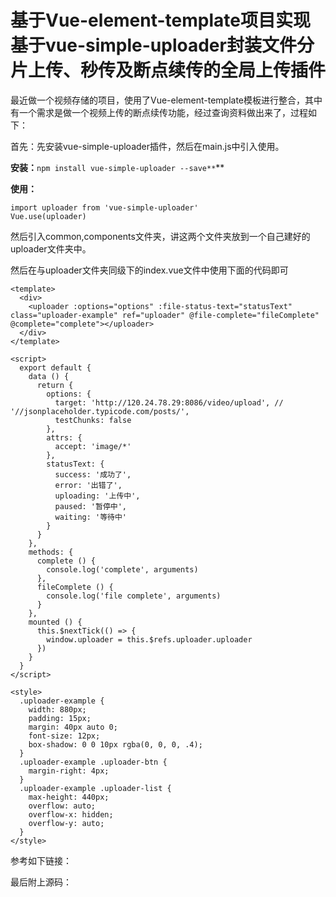 
# 基于Vue-element-template项目实现基于vue-simple-uploader封装文件分片上传、秒传及断点续传的全局上传插件

最近做一个视频存储的项目，使用了Vue-element-template模板进行整合，其中有一个需求是做一个视频上传的断点续传功能，经过查询资料做出来了，过程如下：

首先：先安装vue-simple-uploader插件，然后在main.js中引入使用。

**安装：**`npm install vue-simple-uploader --save**`**

**使用：**

```
import uploader from 'vue-simple-uploader'
Vue.use(uploader)
```

然后引入common,components文件夹，讲这两个文件夹放到一个自己建好的uploader文件夹中。

然后在与uploader文件夹同级下的index.vue文件中使用下面的代码即可

```
<template>
  <div>
    <uploader :options="options" :file-status-text="statusText" class="uploader-example" ref="uploader" @file-complete="fileComplete" @complete="complete"></uploader>
  </div>
</template>

<script>
  export default {
    data () {
      return {
        options: {
          target: 'http://120.24.78.29:8086/video/upload', // '//jsonplaceholder.typicode.com/posts/',
          testChunks: false
        },
        attrs: {
          accept: 'image/*'
        },
        statusText: {
          success: '成功了',
          error: '出错了',
          uploading: '上传中',
          paused: '暂停中',
          waiting: '等待中'
        }
      }
    },
    methods: {
      complete () {
        console.log('complete', arguments)
      },
      fileComplete () {
        console.log('file complete', arguments)
      }
    },
    mounted () {
      this.$nextTick(() => {
        window.uploader = this.$refs.uploader.uploader
      })
    }
  }
</script>

<style>
  .uploader-example {
    width: 880px;
    padding: 15px;
    margin: 40px auto 0;
    font-size: 12px;
    box-shadow: 0 0 10px rgba(0, 0, 0, .4);
  }
  .uploader-example .uploader-btn {
    margin-right: 4px;
  }
  .uploader-example .uploader-list {
    max-height: 440px;
    overflow: auto;
    overflow-x: hidden;
    overflow-y: auto;
  }
</style>

```

参考如下链接：

[](https://www.cnblogs.com/xiahj/p/vue-simple-uploader.html)

最后附上源码：


